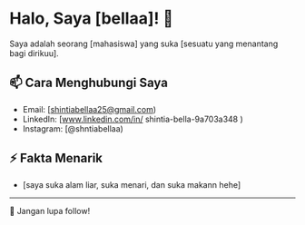 # Halo, Saya [bellaa]! 👋

Saya adalah seorang [mahasiswa] yang suka [sesuatu yang menantang bagi dirikuu].

## 📫 Cara Menghubungi Saya
- Email: [shintiabellaa25@gmail.com)
- LinkedIn: [www.linkedin.com/in/
shintia-bella-9a703a348
)
- Instagram: [@shntiabellaa)

## ⚡ Fakta Menarik
- [saya suka alam liar, suka menari, dan suka makann hehe]

---

🚀 Jangan lupa follow!


